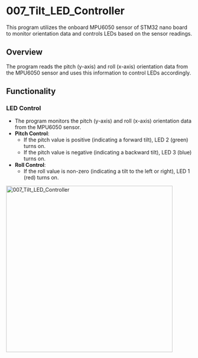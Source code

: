 # **007_Tilt_LED_Controller**

This program utilizes the onboard MPU6050 sensor of STM32 nano board to monitor orientation data and controls LEDs based on the sensor readings.

## **Overview**

The program reads the pitch (y-axis) and roll (x-axis) orientation data from the MPU6050 sensor and uses this information to control LEDs accordingly.

## **Functionality**

### **LED Control**

- The program monitors the pitch (y-axis) and roll (x-axis) orientation data from the MPU6050 sensor.
- **Pitch Control**:
  - If the pitch value is positive (indicating a forward tilt), LED 2 (green) turns on.
  - If the pitch value is negative (indicating a backward tilt), LED 3 (blue) turns on.
- **Roll Control**:
  - If the roll value is non-zero (indicating a tilt to the left or right), LED 1 (red) turns on.

<img src="007_Tilt_LED_Controller.gif" alt="007_Tilt_LED_Controller" width="450">




